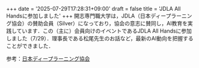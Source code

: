 +++
date = '2025-07-29T17:28:31+09:00'
draft = false
title = 'JDLA All Handsに参加しました'
+++
開志専門職大学は，JDLA（日本ディープラーニング協会）の賛助会員（Silver）になっており，協会の意志に賛同し，AI教育を実践しています．この（主に）会員向けのイベントであるJDLA All Handsに参加しました（7/29）．理事長である松尾先生のお話など，最新のAI動向を把握することができました．

参考：[日本ディープラーニング協会](https://www.jdla.org/)